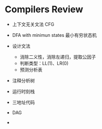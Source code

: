 # Compilers Review

+ 上下文无关文法 CFG

+ DFA with minimun states 最小有穷状态机
+ 设计文法
  + 消除二义性，消除左递归，提取公因子
  + 判断类型：LL(1)、LR(0)
  + 预测分析表
+ 注释分析树
+ 运行时刻栈
+ 三地址代码
+ DAG
+ 

